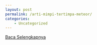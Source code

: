```yaml
---
layout: post
permalink: /arti-mimpi-tertimpa-meteor/
categories:
    - Uncategorized
---
```


[Baca Selengkapnya](/06)